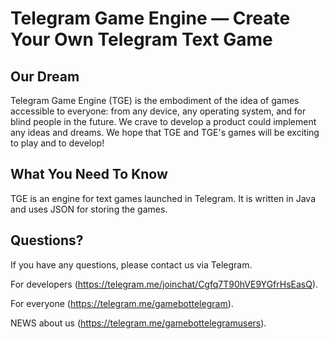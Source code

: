 Telegram Game Engine — Create Your Own Telegram Text Game
==================================================


Our Dream
--------------------------------------
Telegram Game Engine (TGE) is the embodiment of the idea of games accessible to everyone: from any device, any operating system, and for blind people in the future. We crave to develop a product could implement any ideas and dreams. We hope that TGE and TGE's games will be exciting to play and to develop!

What You Need To Know
--------------------------------------
TGE is an engine for text games launched in Telegram. It is written in Java and uses JSON for storing the games.

Questions?
--------------------------------------
If you have any questions, please contact us via Telegram. 

For developers (https://telegram.me/joinchat/Cgfq7T90hVE9YGfrHsEasQ).

For everyone (https://telegram.me/gamebottelegram).

NEWS about us (https://telegram.me/gamebottelegramusers).


